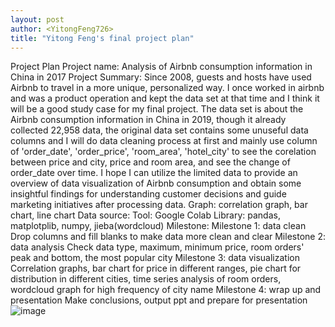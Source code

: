 ```yaml
---
layout: post
author: <YitongFeng726>
title: "Yitong Feng's final project plan"
---
```



Project Plan
Project name: Analysis of Airbnb consumption information in China in 2017
Project Summary: Since 2008, guests and hosts have used Airbnb to travel in a more unique, personalized way. I once worked in airbnb and was a product operation and kept the data set at that time and I think it will be a good study case for my final project. The data set is about the  Airbnb consumption information in China in 2019, though it already collected 22,958 data, the original data set contains some unuseful data columns and I will do data cleaning process at first and mainly use column of 'order_date', 'order_price', 'room_area', 'hotel_city' to see the corelation between price and city, price and room area, and see the change of order_date over time.
I hope I can utilize the limited data to provide an overview of data visualization of Airbnb consumption and obtain some insightful findings for understanding customer decisions and guide marketing initiatives after processing data.
Graph: correlation graph, bar chart, line chart
Data source:
Tool: Google Colab
Library: pandas, matplotplib, numpy, jieba(wordcloud)
Milestone:
Milestone 1: data clean
Drop columns and fill blanks to make data more clean and clear
Milestone 2: data analysis
Check data type, maximum, minimum price,  room orders' peak and bottom, the most popular city 
Milestone 3: data visualization
Correlation graphs, bar chart for price in different ranges, pie chart for distribution in different cities, time series analysis of room orders, wordcloud graph for high frequency of city name
Milestone 4: wrap up and presentation
Make conclusions, output ppt and prepare for presentation
![image](https://user-images.githubusercontent.com/92881338/140975081-156c86c5-0299-4c23-b12a-0b02890aead8.png)
